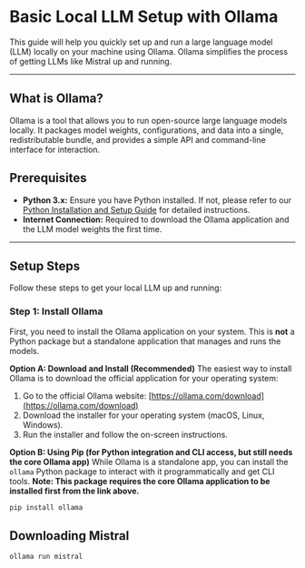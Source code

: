 

# Basic Local LLM Setup with Ollama

This guide will help you quickly set up and run a large language model (LLM) locally on your machine using Ollama. Ollama simplifies the process of getting LLMs like Mistral up and running.

---

## What is Ollama?

Ollama is a tool that allows you to run open-source large language models locally. It packages model weights, configurations, and data into a single, redistributable bundle, and provides a simple API and command-line interface for interaction.

## Prerequisites

* **Python 3.x:** Ensure you have Python installed. If not, please refer to our [Python Installation and Setup Guide](link_to_your_python_readme_section_here) for detailed instructions.
* **Internet Connection:** Required to download the Ollama application and the LLM model weights the first time.

---

## Setup Steps

Follow these steps to get your local LLM up and running:

### Step 1: Install Ollama
First, you need to install the Ollama application on your system. This is **not** a Python package but a standalone application that manages and runs the models.

**Option A: Download and Install (Recommended)**
The easiest way to install Ollama is to download the official application for your operating system:
1.  Go to the official Ollama website: [https://ollama.com/download](https://ollama.com/download)
2.  Download the installer for your operating system (macOS, Linux, Windows).
3.  Run the installer and follow the on-screen instructions.

**Option B: Using Pip (for Python integration and CLI access, but still needs the core Ollama app)**
While Ollama is a standalone app, you can install the `ollama` Python package to interact with it programmatically and get CLI tools. **Note: This package requires the core Ollama application to be installed first from the link above.**

```bash
pip install ollama
```

## Downloading Mistral
```bash
ollama run mistral
```
